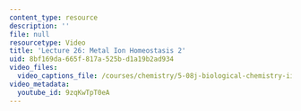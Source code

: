 ```yaml
---
content_type: resource
description: ''
file: null
resourcetype: Video
title: 'Lecture 26: Metal Ion Homeostasis 2'
uid: 8bf169da-665f-817a-525b-d1a19b2ad934
video_files:
  video_captions_file: /courses/chemistry/5-08j-biological-chemistry-ii-spring-2016/lecture-recitation-videos/lecture-26-metal-ion-homeostasis-2/9zqKwTpT0eA.vtt
video_metadata:
  youtube_id: 9zqKwTpT0eA
---
```

